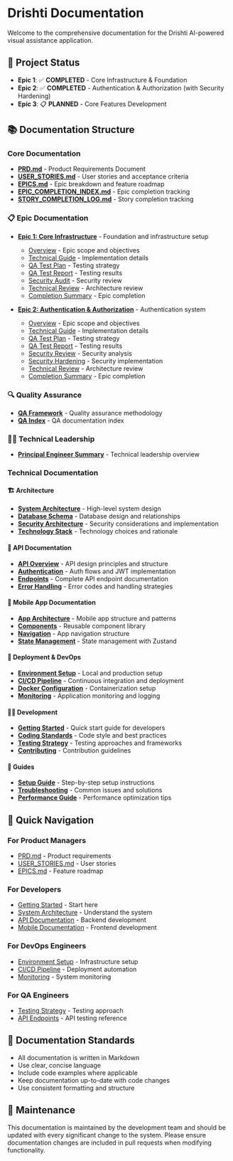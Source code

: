 # Drishti Documentation

Welcome to the comprehensive documentation for the Drishti AI-powered visual assistance application.

## 🎯 **Project Status**

- **Epic 1**: ✅ **COMPLETED** - Core Infrastructure & Foundation
- **Epic 2**: ✅ **COMPLETED** - Authentication & Authorization (with Security Hardening)
- **Epic 3**: 📋 **PLANNED** - Core Features Development

## 📚 Documentation Structure

### Core Documentation

- **[PRD.md](./PRD.md)** - Product Requirements Document
- **[USER_STORIES.md](./USER_STORIES.md)** - User stories and acceptance criteria
- **[EPICS.md](./EPICS.md)** - Epic breakdown and feature roadmap
- **[EPIC_COMPLETION_INDEX.md](./EPIC_COMPLETION_INDEX.md)** - Epic completion tracking
- **[STORY_COMPLETION_LOG.md](./STORY_COMPLETION_LOG.md)** - Story completion tracking

### 📋 Epic Documentation

- **[Epic 1: Core Infrastructure](./epics/epic1/)** - Foundation and infrastructure setup
  - [Overview](./epics/epic1/EPIC1_OVERVIEW.md) - Epic scope and objectives
  - [Technical Guide](./epics/epic1/EPIC1_TECHNICAL_GUIDE.md) - Implementation details
  - [QA Test Plan](./epics/epic1/EPIC1_QA_TEST_PLAN.md) - Testing strategy
  - [QA Test Report](./epics/epic1/EPIC1_QA_TEST_REPORT.md) - Testing results
  - [Security Audit](./epics/epic1/EPIC1_SECURITY_AUDIT.md) - Security review
  - [Technical Review](./epics/epic1/EPIC1_TECHNICAL_REVIEW.md) - Architecture review
  - [Completion Summary](./epics/epic1/EPIC1_COMPLETION.md) - Epic completion

- **[Epic 2: Authentication & Authorization](./epics/epic2/)** - Authentication system
  - [Overview](./epics/epic2/EPIC2_OVERVIEW.md) - Epic scope and objectives
  - [Technical Guide](./epics/epic2/EPIC2_TECHNICAL_GUIDE.md) - Implementation details
  - [QA Test Plan](./epics/epic2/EPIC2_QA_TEST_PLAN.md) - Testing strategy
  - [QA Test Report](./epics/epic2/EPIC2_QA_TEST_REPORT.md) - Testing results
  - [Security Review](./epics/epic2/EPIC2_SECURITY_REVIEW.md) - Security analysis
  - [Security Hardening](./epics/epic2/EPIC2_SECURITY_HARDENING.md) - Security implementation
  - [Technical Review](./epics/epic2/EPIC2_TECHNICAL_REVIEW.md) - Architecture review
  - [Completion Summary](./epics/epic2/EPIC2_COMPLETION.md) - Epic completion

### 🔍 Quality Assurance

- **[QA Framework](./QA_FRAMEWORK.md)** - Quality assurance methodology
- **[QA Index](./QA_INDEX.md)** - QA documentation index

### 👨‍💼 Technical Leadership

- **[Principal Engineer Summary](./PRINCIPAL_ENGINEER_SUMMARY.md)** - Technical leadership overview

### Technical Documentation

#### 🏗️ Architecture

- **[System Architecture](./architecture/SYSTEM_ARCHITECTURE.md)** - High-level system design
- **[Database Schema](./architecture/DATABASE_SCHEMA.md)** - Database design and relationships
- **[Security Architecture](./architecture/SECURITY.md)** - Security considerations and implementation
- **[Technology Stack](./architecture/TECH_STACK.md)** - Technology choices and rationale

#### 🔌 API Documentation

- **[API Overview](./api/API_OVERVIEW.md)** - API design principles and structure
- **[Authentication](./api/AUTHENTICATION.md)** - Auth flows and JWT implementation
- **[Endpoints](./api/ENDPOINTS.md)** - Complete API endpoint documentation
- **[Error Handling](./api/ERROR_HANDLING.md)** - Error codes and handling strategies

#### 📱 Mobile App Documentation

- **[App Architecture](./mobile/APP_ARCHITECTURE.md)** - Mobile app structure and patterns
- **[Components](./mobile/COMPONENTS.md)** - Reusable component library
- **[Navigation](./mobile/NAVIGATION.md)** - App navigation structure
- **[State Management](./mobile/STATE_MANAGEMENT.md)** - State management with Zustand

#### 🚀 Deployment & DevOps

- **[Environment Setup](./deployment/ENVIRONMENT_SETUP.md)** - Local and production setup
- **[CI/CD Pipeline](./deployment/CICD.md)** - Continuous integration and deployment
- **[Docker Configuration](./deployment/DOCKER.md)** - Containerization setup
- **[Monitoring](./deployment/MONITORING.md)** - Application monitoring and logging

#### 👨‍💻 Development

- **[Getting Started](./development/GETTING_STARTED.md)** - Quick start guide for developers
- **[Coding Standards](./development/CODING_STANDARDS.md)** - Code style and best practices
- **[Testing Strategy](./development/TESTING.md)** - Testing approaches and frameworks
- **[Contributing](./development/CONTRIBUTING.md)** - Contribution guidelines

#### 📖 Guides

- **[Setup Guide](./guides/SETUP_GUIDE.md)** - Step-by-step setup instructions
- **[Troubleshooting](./guides/TROUBLESHOOTING.md)** - Common issues and solutions
- **[Performance Guide](./guides/PERFORMANCE.md)** - Performance optimization tips

## 🎯 Quick Navigation

### For Product Managers

- [PRD.md](./PRD.md) - Product requirements
- [USER_STORIES.md](./USER_STORIES.md) - User stories
- [EPICS.md](./EPICS.md) - Feature roadmap

### For Developers

- [Getting Started](./development/GETTING_STARTED.md) - Start here
- [System Architecture](./architecture/SYSTEM_ARCHITECTURE.md) - Understand the system
- [API Documentation](./api/API_OVERVIEW.md) - Backend development
- [Mobile Documentation](./mobile/APP_ARCHITECTURE.md) - Frontend development

### For DevOps Engineers

- [Environment Setup](./deployment/ENVIRONMENT_SETUP.md) - Infrastructure setup
- [CI/CD Pipeline](./deployment/CICD.md) - Deployment automation
- [Monitoring](./deployment/MONITORING.md) - System monitoring

### For QA Engineers

- [Testing Strategy](./development/TESTING.md) - Testing approach
- [API Endpoints](./api/ENDPOINTS.md) - API testing reference

## 📝 Documentation Standards

- All documentation is written in Markdown
- Use clear, concise language
- Include code examples where applicable
- Keep documentation up-to-date with code changes
- Use consistent formatting and structure

## 🔄 Maintenance

This documentation is maintained by the development team and should be updated with every significant change to the system. Please ensure documentation changes are included in pull requests when modifying functionality.
